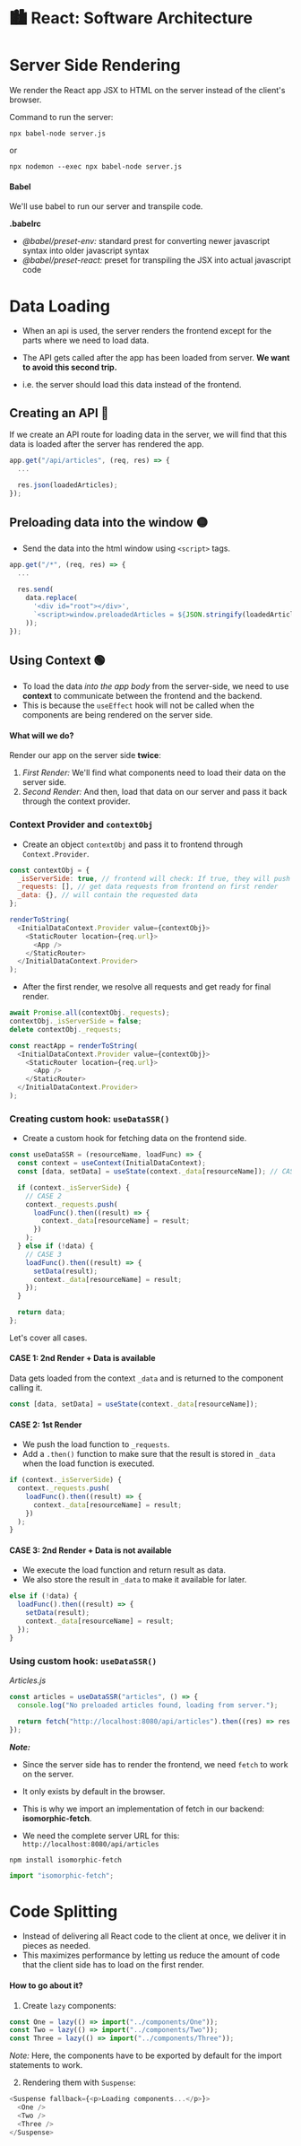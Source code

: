 # 🏙️ React: Software Architecture

# Server Side Rendering

We render the React app JSX to HTML on the server instead of the client's browser.

Command to run the server:

```
npx babel-node server.js
```

or

```
npx nodemon --exec npx babel-node server.js
```

#### Babel

We'll use babel to run our server and transpile code.

**.babelrc**

- _@babel/preset-env:_ standard prest for converting newer javascript syntax into older javascript syntax
- _@babel/preset-react:_ preset for transpiling the JSX into actual javascript code

# Data Loading

- When an api is used, the server renders the frontend except for the parts where we need to load data.

- The API gets called after the app has been loaded from server. **We want to avoid this second trip.**

- i.e. the server should load this data instead of the frontend.

## Creating an API 🔴

If we create an API route for loading data in the server, we will find that this data is loaded after the server has rendered the app.

```js
app.get("/api/articles", (req, res) => {
  ...

  res.json(loadedArticles);
});
```

## Preloading data into the window 🟡

- Send the data into the html window using `<script>` tags.

```js
app.get("/*", (req, res) => {
  ...

  res.send(
    data.replace(
      '<div id="root"></div>',
      `<script>window.preloadedArticles = ${JSON.stringify(loadedArticles)}</script><div id="root">${reactApp}</div>`
    ));
});
```

## Using Context 🟢

- To load the data _into the app body_ from the server-side, we need to use **context** to communicate between the frontend and the backend.
- This is because the `useEffect` hook will not be called when the components are being rendered on the server side.

#### What will we do?

Render our app on the server side **twice**:

1. _First Render:_ We'll find what components need to load their data on the server side.
2. _Second Render:_ And then, load that data on our server and pass it back through the context provider.

### Context Provider and `contextObj`

- Create an object `contextObj` and pass it to frontend through `Context.Provider`.

```js
const contextObj = {
  _isServerSide: true, // frontend will check: If true, they will push their data requests in `_requests`
  _requests: [], // get data requests from frontend on first render
  _data: {}, // will contain the requested data
};
```

```js
renderToString(
  <InitialDataContext.Provider value={contextObj}>
    <StaticRouter location={req.url}>
      <App />
    </StaticRouter>
  </InitialDataContext.Provider>
);
```

- After the first render, we resolve all requests and get ready for final render.

```js
await Promise.all(contextObj._requests);
contextObj._isServerSide = false;
delete contextObj._requests;
```

```js
const reactApp = renderToString(
  <InitialDataContext.Provider value={contextObj}>
    <StaticRouter location={req.url}>
      <App />
    </StaticRouter>
  </InitialDataContext.Provider>
);
```

### Creating custom hook: `useDataSSR()`

- Create a custom hook for fetching data on the frontend side.

```js
const useDataSSR = (resourceName, loadFunc) => {
  const context = useContext(InitialDataContext);
  const [data, setData] = useState(context._data[resourceName]); // CASE 1

  if (context._isServerSide) {
    // CASE 2
    context._requests.push(
      loadFunc().then((result) => {
        context._data[resourceName] = result;
      })
    );
  } else if (!data) {
    // CASE 3
    loadFunc().then((result) => {
      setData(result);
      context._data[resourceName] = result;
    });
  }

  return data;
};
```

Let's cover all cases.

#### CASE 1: 2nd Render + Data is available

Data gets loaded from the context `_data` and is returned to the component calling it.

```js
const [data, setData] = useState(context._data[resourceName]);
```

#### CASE 2: 1st Render

- We push the load function to `_requests`.
- Add a `.then()` function to make sure that the result is stored in `_data` when the load function is executed.

```js
if (context._isServerSide) {
  context._requests.push(
    loadFunc().then((result) => {
      context._data[resourceName] = result;
    })
  );
}
```

#### CASE 3: 2nd Render + Data is not available

- We execute the load function and return result as data.
- We also store the result in `_data` to make it available for later.

```js
else if (!data) {
  loadFunc().then((result) => {
    setData(result);
    context._data[resourceName] = result;
  });
}
```

### Using custom hook: `useDataSSR()`

_Articles.js_

```js
const articles = useDataSSR("articles", () => {
  console.log("No preloaded articles found, loading from server.");

  return fetch("http://localhost:8080/api/articles").then((res) => res.json());
});
```

**_Note:_**

- Since the server side has to render the frontend, we need `fetch` to work on the server.
- It only exists by default in the browser.

- This is why we import an implementation of fetch in our backend: **isomorphic-fetch**.
- We need the complete server URL for this: `http://localhost:8080/api/articles`

```
npm install isomorphic-fetch
```

```js
import "isomorphic-fetch";
```

# Code Splitting

- Instead of delivering all React code to the client at once, we deliver it in pieces as needed.
- This maximizes performance by letting us reduce the amount of code that the client side has to load on the first render.

#### How to go about it?

1. Create `lazy` components:

```js
const One = lazy(() => import("../components/One"));
const Two = lazy(() => import("../components/Two"));
const Three = lazy(() => import("../components/Three"));
```

_Note:_ Here, the components have to be exported by default for the import statements to work.

2. Rendering them with `Suspense`:

```js
<Suspense fallback={<p>Loading components...</p>}>
  <One />
  <Two />
  <Three />
</Suspense>
```
